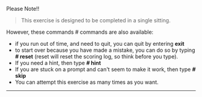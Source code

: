 Please Note!!

> This exercise is designed to be completed in a single sitting.

However, these commands # commands are also available:
* if you run out of time, and need to quit, you can quit by entering **exit**
* to start over because you have made a mistake, you can do so by typing **# reset**
  (reset will reset the scoring log, so think before you type).
* If you need a hint, then type **# hint**
* If you are stuck on a prompt and can't seem to make it work, then type **# skip**
* You can attempt this exercise as many times as you want.  
---

